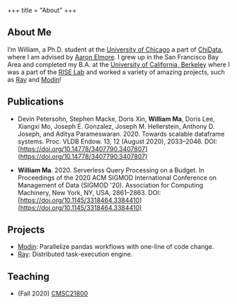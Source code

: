 +++
title = "About"
+++

## About Me

I’m William, a Ph.D. student at the [University of Chicago](https://www.uchicago.edu)
a part of [ChiData](https://data.cs.uchicago.edu), 
where I am advised by [Aaron Elmore](http://people.cs.uchicago.edu/~aelmore/). 
I grew up in the San Francisco Bay Area and completed my B.A. at the [University of California, Berkeley](https://berkeley.edu)
where I was a part of the [RISE Lab](https://rise.cs.berkeley.edu) and worked a variety of amazing projects, such as [Ray](https://github.com/ray-project/ray) and [Modin](https://github.com/modin-project/modin)!


## Publications

* Devin Petersohn, Stephen Macke, Doris Xin, **William Ma**, Doris Lee, Xiangxi Mo, Joseph E. Gonzalez, Joseph M. Hellerstein, Anthony D. Joseph, and Aditya Parameswaran. 2020. Towards scalable dataframe systems. Proc. VLDB Endow. 13, 12 (August 2020), 2033–2046. DOI:[https://doi.org/10.14778/3407790.3407807](https://doi.org/10.14778/3407790.3407807)

* **William Ma**. 2020. Serverless Query Processing on a Budget. In Proceedings of the 2020 ACM SIGMOD International Conference on Management of Data (SIGMOD '20). Association for Computing Machinery, New York, NY, USA, 2861–2863. DOI:[https://doi.org/10.1145/3318464.3384410](https://doi.org/10.1145/3318464.3384410)

## Projects

* [Modin](https://github.com/modin-project/modin): Parallelize pandas workflows with one-line of code change.
* [Ray](https://github.com/ray-project/ray): Distributed task-execution engine.

## Teaching

* (Fall 2020) [CMSC21800](http://sanjayk.io/cmsc21800/)
